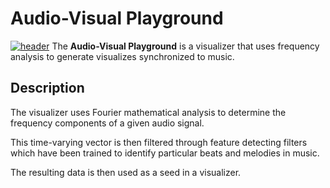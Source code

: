 # Audio-Visual Playground
[![header](https://raw.githubusercontent.com/chandra-gummaluru/Audio-Visual-Playground/master/avp/header.png)](https://chandra-gummaluru.github.io/Audio-Visual-Playground/)
The **Audio-Visual Playground** is a visualizer that uses frequency analysis to generate visualizes synchronized to music.

## Description

The visualizer uses Fourier mathematical analysis to determine the frequency components of a given audio signal.

This time-varying vector is then filtered through feature detecting filters which have been trained to identify particular beats and melodies in music.

The resulting data is then used as a seed in a visualizer.
